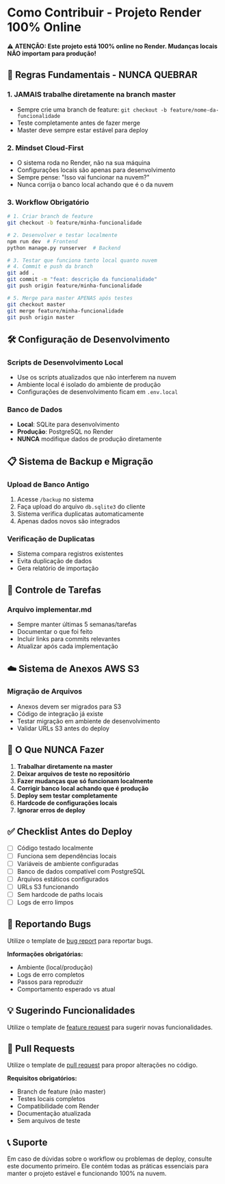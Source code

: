 # Como Contribuir - Projeto Render 100% Online

⚠️ **ATENÇÃO: Este projeto está 100% online no Render. Mudanças locais NÃO importam para produção!**

## 🚨 Regras Fundamentais - NUNCA QUEBRAR

### 1. **JAMAIS trabalhe diretamente na branch master**
- Sempre crie uma branch de feature: `git checkout -b feature/nome-da-funcionalidade`
- Teste completamente antes de fazer merge
- Master deve sempre estar estável para deploy

### 2. **Mindset Cloud-First**
- O sistema roda no Render, não na sua máquina
- Configurações locais são apenas para desenvolvimento
- Sempre pense: "Isso vai funcionar na nuvem?"
- Nunca corrija o banco local achando que é o da nuvem

### 3. **Workflow Obrigatório**
```bash
# 1. Criar branch de feature
git checkout -b feature/minha-funcionalidade

# 2. Desenvolver e testar localmente
npm run dev  # Frontend
python manage.py runserver  # Backend

# 3. Testar que funciona tanto local quanto nuvem
# 4. Commit e push da branch
git add .
git commit -m "feat: descrição da funcionalidade"
git push origin feature/minha-funcionalidade

# 5. Merge para master APENAS após testes
git checkout master
git merge feature/minha-funcionalidade
git push origin master
```

## 🛠️ Configuração de Desenvolvimento

### Scripts de Desenvolvimento Local
- Use os scripts atualizados que não interferem na nuvem
- Ambiente local é isolado do ambiente de produção
- Configurações de desenvolvimento ficam em `.env.local`

### Banco de Dados
- **Local**: SQLite para desenvolvimento
- **Produção**: PostgreSQL no Render
- **NUNCA** modifique dados de produção diretamente

## 📋 Sistema de Backup e Migração

### Upload de Banco Antigo
1. Acesse `/backup` no sistema
2. Faça upload do arquivo `db.sqlite3` do cliente
3. Sistema verifica duplicatas automaticamente
4. Apenas dados novos são integrados

### Verificação de Duplicatas
- Sistema compara registros existentes
- Evita duplicação de dados
- Gera relatório de importação

## 📝 Controle de Tarefas

### Arquivo implementar.md
- Sempre manter últimas 5 semanas/tarefas
- Documentar o que foi feito
- Incluir links para commits relevantes
- Atualizar após cada implementação

## ☁️ Sistema de Anexos AWS S3

### Migração de Arquivos
- Anexos devem ser migrados para S3
- Código de integração já existe
- Testar migração em ambiente de desenvolvimento
- Validar URLs S3 antes do deploy

## 🚫 O Que NUNCA Fazer

1. **Trabalhar diretamente na master**
2. **Deixar arquivos de teste no repositório**
3. **Fazer mudanças que só funcionam localmente**
4. **Corrigir banco local achando que é produção**
5. **Deploy sem testar completamente**
6. **Hardcode de configurações locais**
7. **Ignorar erros de deploy**

## ✅ Checklist Antes do Deploy

- [ ] Código testado localmente
- [ ] Funciona sem dependências locais
- [ ] Variáveis de ambiente configuradas
- [ ] Banco de dados compatível com PostgreSQL
- [ ] Arquivos estáticos configurados
- [ ] URLs S3 funcionando
- [ ] Sem hardcode de paths locais
- [ ] Logs de erro limpos

## 🐛 Reportando Bugs

Utilize o template de [bug report](/.github/ISSUE_TEMPLATE/bug_report.md) para reportar bugs.

**Informações obrigatórias:**
- Ambiente (local/produção)
- Logs de erro completos
- Passos para reproduzir
- Comportamento esperado vs atual

## 💡 Sugerindo Funcionalidades

Utilize o template de [feature request](/.github/ISSUE_TEMPLATE/feature_request.md) para sugerir novas funcionalidades.

## 🔄 Pull Requests

Utilize o template de [pull request](/.github/PULL_REQUEST_TEMPLATE.md) para propor alterações no código.

**Requisitos obrigatórios:**
- Branch de feature (não master)
- Testes locais completos
- Compatibilidade com Render
- Documentação atualizada
- Sem arquivos de teste

## 📞 Suporte

Em caso de dúvidas sobre o workflow ou problemas de deploy, consulte este documento primeiro. Ele contém todas as práticas essenciais para manter o projeto estável e funcionando 100% na nuvem.